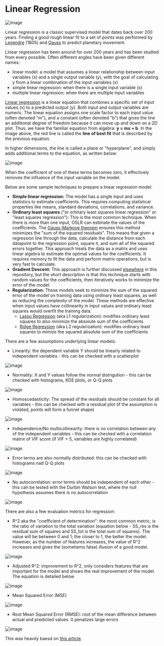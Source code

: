 # Linear Regression

![image](https://cdn.analyticsvidhya.com/wp-content/uploads/2021/05/2.3.png)

Linear regression is a classic supervised model that dates back over 200 years. Finding a good rough linear fit to a set of points was performed by [Legendre](https://en.wikipedia.org/wiki/Adrien-Marie_Legendre) (1805) and [Gauss](https://en.wikipedia.org/wiki/Carl_Friedrich_Gauss) to predict planetary movement.

Linear regression has been around for over 200 years and has been studied from every possible. Often different angles have been given different names:
- linear model: a model that assumes a linear relationship between input variables (x) and a single output variable (y), with the goal of calculating y from a linear combination of the input variables (x)
- simple linear regression: when there is a single input variable (x)
- multiple linear regression: when there are multiple input variables

[Linear regression](https://en.wikipedia.org/wiki/Linear_regression) is a linear equation that combines a specific set of input values (x) to a predicted output (y). Both input and output variables are numeric. The linear equation assigns one scale factor to each input value (often denoted "m"), and a constant (often denoted "b") that gives the line an additional degree of freedom because it can move up and down on a 2D plot. Thus, we have the familiar equation from algebra: **y = mx + b**. In the image above, the red line is called the **line of best fit** that is described by the previous equation.

In higher dimensions, the line is called a plane or "hyperplane", and simply adds additional terms to the equation, as written below:

![image](https://user-images.githubusercontent.com/89811204/146124493-bc21822d-f66d-4a49-8767-cf8d449e4f18.png)

When the coefficient of one of these terms becomes zero, it effectively removes the influence of the input variable on the model.

Below are some sample techniques to prepare a linear regression model:
- **Simple linear regression:** The model has a single input and uses statistics to estimate coefficients. This requires computing statistical properties like means, standard deviations, correlations, and variance. 
- **Ordinary least squares** ("or ortinary least squares linear regression" or "least squares regression"): This is the most common technique. When there is more than one input, OSLR can estimate the values of the coefficients. The [Gauss-Markove theorem](https://en.wikipedia.org/wiki/Gauss%E2%80%93Markov_theorem) ensures this method minimizes the "sum of the squared residuals". This means that given a regression line through the data, calculate the distance from each datapoint to the regression point, square it, and sum all of the squared errors together. This approach treats the data as a matrix and uses linear algebra to estimate the optimal values for the coefficients. It requires memory to fit the data and perform matrix operations, but is very fast to calculate.
- **Gradient Descent:** This approach is further discussed [elsewhere](https://github.com/Madison-Bunting/INDE-577/blob/main/supervised%20learning/1%20-%20gradient%20descent/README.md) in this repository, but the short description is that this technique starts with random values for the coefficients, then iteratively works to minimize the error of the model.
- **Regularization:** These models seek to minimize the sum of the squared error of the model on training data using ordinary least squares, as well as reducing the complexity of the model. These methods are effective when input values have collinearity in input values and ordinary least squares would overfit the training data.
  - [Lasso Regression](https://en.wikipedia.org/wiki/Lasso_(statistics)) (aka L1 regularization): modifies ordinary least squares to also minimize the absolute sum of the coefficients
  - [Ridge Regression](https://en.wikipedia.org/wiki/Tikhonov_regularization) (aka L2 regularization): modifies ordinary least squares to mimize the squared absolute sum of the coefficients

There are a few assumptions underlying linear models:
- Linearity: the dependent variable Y should be linearly related to independent variables - this can be checked with a scatterplot

![image](https://editor.analyticsvidhya.com/uploads/96503linear-nonlinear-relationships.png)

- Normality: X and Y values follow the normal distrigution - this can be checked with histograms, KDE plots, or Q-Q plots

![image](https://editor.analyticsvidhya.com/uploads/64526normality.png)

- Homoscedasticity: The spread of the residuals should be constant for all variables - this can be checked with a residual plot (if the assumption is violated, points will form a funnel shape)

![image](https://editor.analyticsvidhya.com/uploads/51367residuals.png)

- Independence/No multicollinearity: there is no correlation between any of the independent variables - this can be checked with a correlation matrix of VIF score (if VIF > 5, variables are highly correlated)

![image](https://editor.analyticsvidhya.com/uploads/99214correlation.png)

- Error terms are also normally distributed: this can be checked with histograms nad Q-Q plots

![image](https://editor.analyticsvidhya.com/uploads/79532normality%20of%20error.png)

- No autocorrelation: error terms should be independent of each other - this can be tested with the Durbin Watson test, where the null hypothesis assumes there is no autocorrelation

![image](https://editor.analyticsvidhya.com/uploads/38946DW.png)

There are also a few evaluation metrics for regression:
- R^2 aka the "coefficient of determination": the most common metric, is the ratio of variation to the total variation (equation below - SS_res is the residual sum of squares and SS_tot is the total sum of squares). The value will be between 0 and 1; the closer to 1, the better the model. However, as the number of features increases, the value of R^2 increases and gives the (sometiems false) illusion of a good model.

![image](https://editor.analyticsvidhya.com/uploads/74264r2.png)

- Adjusted R^2: improvement to R^2, only considers features that are important for the model and shows the real improvement of the model. The equation is detailed below

![image](https://editor.analyticsvidhya.com/uploads/80741adjusted%20r2.png)

- Mean Squared Error (MSE)

![image](https://editor.analyticsvidhya.com/uploads/42113mse.jpg)

- Root Mean Squared Error (RMSE): root of the mean difference between actual and predicted values. It penalizes large errors

![image](https://editor.analyticsvidhya.com/uploads/69457rmse.png)


This was heavily baesd on [this article](https://www.analyticsvidhya.com/blog/2021/05/all-you-need-to-know-about-your-first-machine-learning-model-linear-regression/).
